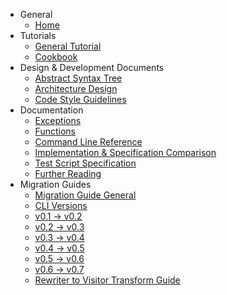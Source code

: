 * General
  * [Home](https://github.com/johnedquinn/wiki-test/wiki/Home)
* Tutorials
  * [General Tutorial](https://github.com/johnedquinn/wiki-test/wiki/Tutorial)
  * [Cookbook](https://github.com/johnedquinn/wiki-test/wiki/Cookbook)
* Design & Development Documents
  * [Abstract Syntax Tree](https://github.com/johnedquinn/wiki-test/wiki/Abstract-Syntax-Tree)
  * [Architecture Design](https://github.com/johnedquinn/wiki-test/wiki/Architecture-Design)
  * [Code Style Guidelines](https://github.com/johnedquinn/wiki-test/wiki/CODE-STYLE)
* Documentation
  * [Exceptions](https://github.com/johnedquinn/wiki-test/wiki/Exceptions)
  * [Functions](https://github.com/johnedquinn/wiki-test/wiki/Functions)
  * [Command Line Reference](https://github.com/johnedquinn/wiki-test/wiki/Command-Line-Tutorial)
  * [Implementation & Specification Comparison](https://github.com/johnedquinn/wiki-test/wiki/Implementation-&-Specification-Comparison)
  * [Test Script Specification](https://github.com/johnedquinn/wiki-test/wiki/Test-Script-Specification)
  * [Further Reading](https://github.com/johnedquinn/wiki-test/wiki/Further-Reading)
* Migration Guides
  * [Migration Guide General](https://github.com/johnedquinn/wiki-test/wiki/migration-guide)
  * [CLI Versions](https://github.com/johnedquinn/wiki-test/wiki/cli-versions)
  * [v0.1 -> v0.2](https://github.com/johnedquinn/wiki-test/wiki/v0.1-to-v0.2-migration)
  * [v0.2 -> v0.3](https://github.com/johnedquinn/wiki-test/wiki/v0.2-to-v0.3-migration)
  * [v0.3 -> v0.4](https://github.com/johnedquinn/wiki-test/wiki/v0.3-to-v0.4-migration)
  * [v0.4 -> v0.5](https://github.com/johnedquinn/wiki-test/wiki/v0.4-to-v0.5-migration)
  * [v0.5 -> v0.6](https://github.com/johnedquinn/wiki-test/wiki/v0.5-to-v0.6-migration)
  * [v0.6 -> v0.7](https://github.com/johnedquinn/wiki-test/wiki/v0.6-to-v0.7-migration)
  * [Rewriter to Visitor Transform Guide](https://github.com/johnedquinn/wiki-test/wiki/Rewriter-to-Visitor-Transform-Guide)
